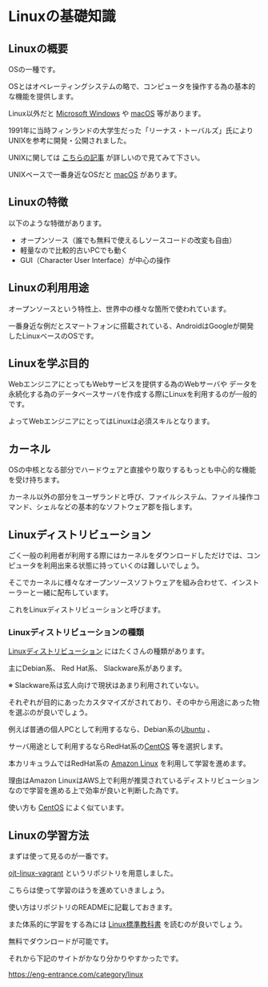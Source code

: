 # Linuxの基礎知識

## Linuxの概要

OSの一種です。

OSとはオペレーティングシステムの略で、コンピュータを操作する為の基本的な機能を提供します。

Linux以外だと [Microsoft Windows](https://ja.wikipedia.org/wiki/Microsoft_Windows) や [macOS](https://ja.wikipedia.org/wiki/MacOS) 等があります。

1991年に当時フィンランドの大学生だった「リーナス・トーバルズ」氏によりUNIXを参考に開発・公開されました。

UNIXに関しては [こちらの記事](https://eng-entrance.com/unix_linux) が詳しいので見てみて下さい。

UNIXベースで一番身近なOSだと [macOS](https://ja.wikipedia.org/wiki/MacOS) があります。

## Linuxの特徴

以下のような特徴があります。

- オープンソース（誰でも無料で使えるしソースコードの改変も自由）
- 軽量なので比較的古いPCでも動く
- GUI（Character User Interface）が中心の操作

## Linuxの利用用途

オープンソースという特性上、世界中の様々な箇所で使われています。

一番身近な例だとスマートフォンに搭載されている、AndroidはGoogleが開発したLinuxベースのOSです。

## Linuxを学ぶ目的

WebエンジニアにとってもWebサービスを提供する為のWebサーバや データを永続化する為のデータベースサーバを作成する際にLinuxを利用するのが一般的です。

よってWebエンジニアにとってはLinuxは必須スキルとなります。

## カーネル

OSの中核となる部分でハードウェアと直接やり取りするもっとも中心的な機能を受け持ちます。

カーネル以外の部分をユーザランドと呼び、ファイルシステム、ファイル操作コマンド、シェルなどの基本的なソフトウェア郡を指します。

## Linuxディストリビューション

ごく一般の利用者が利用する際にはカーネルをダウンロードしただけでは、コンピュータを利用出来る状態に持っていくのは難しいでしょう。

そこでカーネルに様々なオープンソースソフトウェアを組み合わせて、インストーラーと一緒に配布しています。

これをLinuxディストリビューションと呼びます。

### Linuxディストリビューションの種類

[Linuxディストリビューション](https://ja.wikipedia.org/wiki/Linux%E3%83%87%E3%82%A3%E3%82%B9%E3%83%88%E3%83%AA%E3%83%93%E3%83%A5%E3%83%BC%E3%82%B7%E3%83%A7%E3%83%B3)
にはたくさんの種類があります。

主にDebian系、 Red Hat系、 Slackware系があります。

※ Slackware系は玄人向けで現状はあまり利用されていない。

それぞれが目的にあったカスタマイズがされており、その中から用途にあった物を選ぶのが良いでしょう。

例えば普通の個人PCとして利用するなら、Debian系の[Ubuntu](https://www.ubuntulinux.jp/) 、

サーバ用途として利用するならRedHat系の[CentOS](https://www.centos.org/) 等を選択します。

本カリキュラムではRedHat系の [Amazon Linux](https://aws.amazon.com/jp/amazon-linux-ami/) を利用して学習を進めます。

理由はAmazon LinuxはAWS上で利用が推奨されているディストリビューションなので学習を進める上で効率が良いと判断した為です。

使い方も [CentOS](https://www.centos.org/) によく似ています。

## Linuxの学習方法

まずは使って見るのが一番です。

[ojt-linux-vagrant](https://github.com/keita-nishimoto/ojt-linux-vagrant) というリポジトリを用意しました。

こちらは使って学習のほうを進めていきましょう。

使い方はリポジトリのREADMEに記載しておきます。

また体系的に学習をする為には [Linux標準教科書](http://www.lpi.or.jp/linuxtext/text.shtml) を読むのが良いでしょう。

無料でダウンロードが可能です。

それから下記のサイトがかなり分かりやすかったです。

https://eng-entrance.com/category/linux
